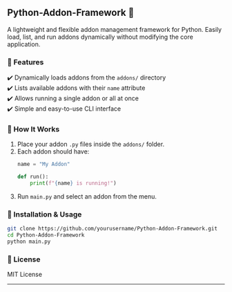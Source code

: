 ## **Python-Addon-Framework** 🚀  
A lightweight and flexible addon management framework for Python. Easily load, list, and run addons dynamically without modifying the core application.  

### **🔹 Features**  
✔️ Dynamically loads addons from the `addons/` directory  
✔️ Lists available addons with their `name` attribute  
✔️ Allows running a single addon or all at once  
✔️ Simple and easy-to-use CLI interface  

### **🔹 How It Works**  
1. Place your addon `.py` files inside the `addons/` folder.  
2. Each addon should have:  
   ```python
   name = "My Addon"

   def run():
       print(f"{name} is running!")
   ```  
3. Run `main.py` and select an addon from the menu.  

### **🔹 Installation & Usage**  
```bash
git clone https://github.com/yourusername/Python-Addon-Framework.git
cd Python-Addon-Framework
python main.py
```

### **🔹 License**  
MIT License  

---

